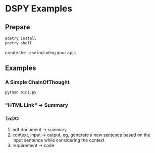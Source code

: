 # DSPY Examples

## Prepare

```sh
poetry install
poetry shell
```

create the `.env` including your apis

## Examples

### A Simple ChainOfThought

```sh
python mini.py
```

### "HTML Link" -> Summary

### ToDO

1. pdf document -> summary
1. context, input -> output, eg, generate a new sentence based on the input sentence while considering the context
1. requirement -> code
